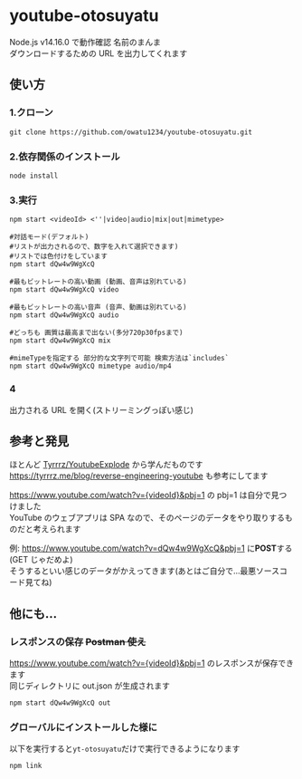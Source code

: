 # youtube-otosuyatu

Node.js v14.16.0 で動作確認
名前のまんま  
ダウンロードするための URL を出力してくれます

## 使い方

### 1.クローン

```
git clone https://github.com/owatu1234/youtube-otosuyatu.git
```

### 2.依存関係のインストール

```
node install
```

### 3.実行

```shell
npm start <videoId> <''|video|audio|mix|out|mimetype>

#対話モード(デフォルト)
#リストが出力されるので、数字を入れて選択できます)
#リストでは色付けをしています
npm start dQw4w9WgXcQ

#最もビットレートの高い動画 (動画、音声は別れている)
npm start dQw4w9WgXcQ video

#最もビットレートの高い音声 (音声、動画は別れている)
npm start dQw4w9WgXcQ audio

#どっちも 画質は最高まで出ない(多分720p30fpsまで)
npm start dQw4w9WgXcQ mix

#mimeTypeを指定する 部分的な文字列で可能 検索方法は`includes`
npm start dQw4w9WgXcQ mimetype audio/mp4
```

### 4

出力される URL を開く(ストリーミングっぽい感じ)

## 参考と発見

ほとんど [Tyrrrz/YoutubeExplode](https://github.com/Tyrrrz/YoutubeExplode) から学んだものです  
https://tyrrrz.me/blog/reverse-engineering-youtube も参考にしてます

https://www.youtube.com/watch?v={videoId}&pbj=1 の pbj=1 は自分で見つけました  
YouTube のウェブアプリは SPA なので、そのページのデータをやり取りするものだと考えられます

例: https://www.youtube.com/watch?v=dQw4w9WgXcQ&pbj=1 に**POST**する(GET じゃだめよ)  
そうするといい感じのデータがかえってきます(あとはご自分で...最悪ソースコード見てね)

## 他にも...

### レスポンスの保存 ~~Postman 使え~~

https://www.youtube.com/watch?v={videoId}&pbj=1 のレスポンスが保存できます  
同じディレクトリに out.json が生成されます

```shell
npm start dQw4w9WgXcQ out
```

### グローバルにインストールした**様に**

以下を実行すると`yt-otosuyatu`だけで実行できるようになります

```shell
npm link
```
